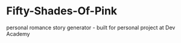 # Fifty-Shades-Of-Pink
personal romance story generator - built for personal project at Dev Academy
